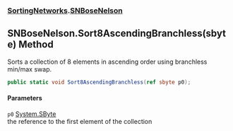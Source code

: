 ### [SortingNetworks](SortingNetworks.md 'SortingNetworks').[SNBoseNelson](SortingNetworks_SNBoseNelson.md 'SortingNetworks.SNBoseNelson')
## SNBoseNelson.Sort8AscendingBranchless(sbyte) Method
Sorts a collection of 8 elements in ascending order using branchless min/max swap.  
```csharp
public static void Sort8AscendingBranchless(ref sbyte p0);
```
#### Parameters
<a name='SortingNetworks_SNBoseNelson_Sort8AscendingBranchless(sbyte)_p0'></a>
`p0` [System.SByte](https://docs.microsoft.com/en-us/dotnet/api/System.SByte 'System.SByte')  
the reference to the first element of the collection
  
